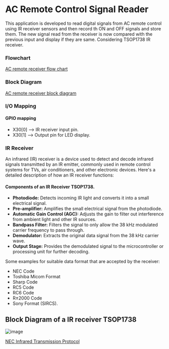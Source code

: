 # AC Remote Control Signal Reader
This application is developed to read digital signals from AC remote control using IR receiver sensors and then record th ON and OFF signals and store them. The new signal read from the receiver is now compared with the previous input and display if they are same. Considering TSOP1738 IR receiver.

### Flowchart 
[AC remote receiver flow chart](https://github.com/vishal-hunashikatti/riscv/blob/main/Week-3/IR_reciever-flow_chart.png)

### Block Diagram 
[AC remote receiver block diagram](https://github.com/vishal-hunashikatti/riscv/blob/main/Week-3/IR_reciever_block-diagram.png)

### I/O Mapping
#### GPIO mapping
- X30[0] --> IR receiver input pin.
- X30[1] --> Output pin for LED display. 
### IR Receiver
An infrared (IR) receiver is a device used to detect and decode infrared signals transmitted by an IR emitter, commonly used in remote control systems for TVs, air conditioners, and other electronic devices. Here's a detailed description of how an IR receiver functions:

#### Components of an IR Receiver TSOP1738.
- **Photodiode:** Detects incoming IR light and converts it into a small electrical signal.
- **Pre-amplifier:** Amplifies the small electrical signal from the photodiode.
- **Automatic Gain Control (AGC):** Adjusts the gain to filter out interference from ambient light and other IR sources.
- **Bandpass Filter:** Filters the signal to only allow the 38 kHz modulated carrier frequency to pass through.
- **Demodulator:** Extracts the original data signal from the 38 kHz carrier wave.
- **Output Stage:** Provides the demodulated signal to the microcontroller or processing unit for further decoding.

Some examples for suitable data format that are accepted by the receiver: 
- NEC Code
- Toshiba Micom Format
- Sharp Code
- RC5 Code
- RC6 Code
- R±2000 Code
- Sony Format (SIRCS).

## Block Diagram of a IR receiver TSOP1738

![image](https://github.com/vishal-hunashikatti/riscv/assets/93430948/df208f18-1ec4-4c52-8312-6293adc63e02)

[NEC Infrared Transmission Protocol](https://techdocs.altium.com/display/FPGA/NEC+Infrared+Transmission+Protocol)

